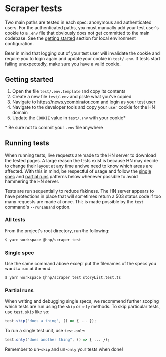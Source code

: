 # Scraper tests

Two main paths are tested in each spec: anonymous and authenticated users. For
the authenticated paths, you must manually add your test user's cookie to a
`.env` file that obviously does not get committed to the main codebase. See the
[getting started](#getting-started) section for local environment configuration.

Bear in mind that logging out of your test user will invalidate the cookie and
require you to login again and update your cookie in `test/.env`. If tests start
failing unexpectedly, make sure you have a valid cookie.

## Getting started

1. Open the file `test/.env.template` and copy its contents
1. Create a new file `test/.env` and paste what you've copied
1. Navigate to https://news.ycombinator.com and login as your test user
1. Navigate to the developer tools and copy your `user` cookie for the HN domain
1. Update the `COOKIE` value in `test/.env` with your cookie\*

\* Be sure not to commit your `.env` file anywhere

## Running tests

When running tests, live requests are made to the HN server to download the
tested pages. A large reason the tests exist is because HN may decide to change
their layout at any time and we need to know which areas are affected. With this
in mind, be respectful of usage and follow the [single spec](#single-spec) and
[partial runs](#partial-runs) patterns below whenever possible to avoid
hammering the HN server.

Tests are run sequentially to reduce flakiness. The HN server appears to have
protections in place that will sometimes return a 503 status code if too many
requests are made at once. This is made possible by the `test` command's
`--runInBand` option.

### All tests

From the project's root directory, run the following:

```sh
$ yarn workspace @hnp/scraper test
```

### Single spec

Use the same command above except put the filenames of the specs you want to run
at the end:

```sh
$ yarn workspace @hnp/scraper test storyList.test.ts
```

### Partial runs

When writing and debugging single specs, we recommend further scoping which
tests are run using the `skip` or `only` methods. To skip particular tests, use
`test.skip` like so:

```js
test.skip("does a thing", () => { ... });
```

To run a single test unit, use `test.only`:

```js
test.only("does another thing", () => { ... });
```

Remember to un-`skip` and un-`only` your tests when done!
